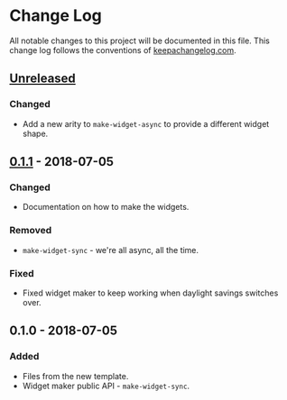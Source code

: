 # Change Log
All notable changes to this project will be documented in this file. This change log follows the conventions of [keepachangelog.com](http://keepachangelog.com/).

## [Unreleased]
### Changed
- Add a new arity to `make-widget-async` to provide a different widget shape.

## [0.1.1] - 2018-07-05
### Changed
- Documentation on how to make the widgets.

### Removed
- `make-widget-sync` - we're all async, all the time.

### Fixed
- Fixed widget maker to keep working when daylight savings switches over.

## 0.1.0 - 2018-07-05
### Added
- Files from the new template.
- Widget maker public API - `make-widget-sync`.

[Unreleased]: https://github.com/your-name/jepsen.link/compare/0.1.1...HEAD
[0.1.1]: https://github.com/your-name/jepsen.link/compare/0.1.0...0.1.1
